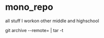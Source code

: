 # mono_repo
all stuff I workon other middle and highschool


git archive --remote=<repository URL> | tar -t
